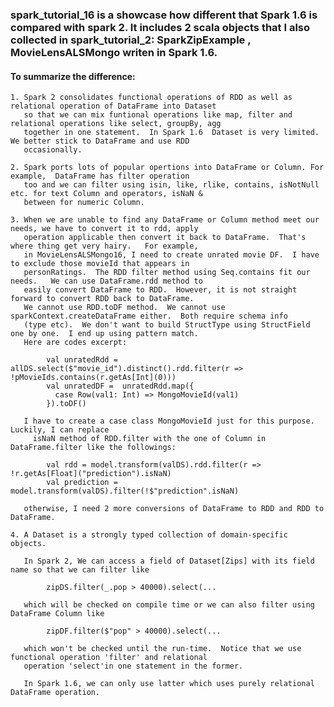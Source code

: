 ### spark_tutorial_16 is a showcase how different that Spark 1.6 is compared with spark 2. It includes 2 scala objects that I also collected in spark_tutorial_2: SparkZipExample , MovieLensALSMongo writen in Spark 1.6.
#### To summarize the difference:
    1. Spark 2 consolidates functional operations of RDD as well as relational operation of DataFrame into Dataset 
       so that we can mix funtional operations like map, filter and relational operations like select, groupBy, agg 
       together in one statement.  In Spark 1.6  Dataset is very limited.  We better stick to DataFrame and use RDD 
       occasionally.
       
    2. Spark ports lots of popular opertions into DataFrame or Column. For example,  DataFrame has filter operation 
       too and we can filter using isin, like, rlike, contains, isNotNull etc. for text Column and operators, isNaN & 
       between for numeric Column.
             
    3. When we are unable to find any DataFrame or Column method meet our needs, we have to convert it to rdd, apply
       operation applicable then convert it back to DataFrame.  That's where thing get very hairy.   For example,
       in MovieLensALSMongo16, I need to create unrated movie DF.  I have to exclude those movieId that appears in
       personRatings.  The RDD filter method using Seq.contains fit our needs.   We can use DataFrame.rdd method to 
       easily convert DataFrame to RDD.  However, it is not straight forward to convert RDD back to DataFrame.  
       We cannot use RDD.toDF method.  We cannot use sparkContext.createDataFrame either.  Both require schema info 
       (type etc).  We don't want to build StructType using StructField one by one.  I end up using pattern match.  
       Here are codes excerpt:
        
            val unratedRdd = allDS.select($"movie_id").distinct().rdd.filter(r => !pMovieIds.contains(r.getAs[Int](0)))
            val unratedDF =  unratedRdd.map({
              case Row(val1: Int) => MongoMovieId(val1)
            }).toDF()
        
       I have to create a case class MongoMovieId just for this purpose.  Luckily, I can replace 
         isNaN method of RDD.filter with the one of Column in DataFrame.filter like the followings:
         
            val rdd = model.transform(valDS).rdd.filter(r => !r.getAs[Float]("prediction").isNaN) 
            val prediction = model.transform(valDS).filter(!$"prediction".isNaN)
         
       otherwise, I need 2 more conversions of DataFrame to RDD and RDD to DataFrame.
         
    4. A Dataset is a strongly typed collection of domain-specific objects.
      
       In Spark 2, We can access a field of Dataset[Zips] with its field name so that we can filter like
        
            zipDS.filter(_.pop > 40000).select(...
            
       which will be checked on compile time or we can also filter using DataFrame Column like
        
            zipDF.filter($"pop" > 40000).select(...
            
       which won't be checked until the run-time.  Notice that we use functional operation 'filter' and relational
       operation 'select'in one statement in the former.
          
       In Spark 1.6, we can only use latter which uses purely relational DataFrame operation.
         
         
        
      